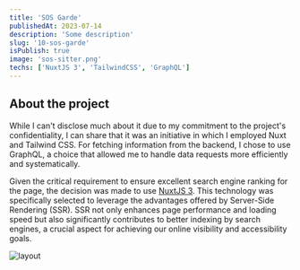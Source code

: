 ```yaml
---
title: 'SOS Garde'
publishedAt: 2023-07-14
description: 'Some description'
slug: '10-sos-garde'
isPublish: true
image: 'sos-sitter.png'
techs: ['NuxtJS 3', 'TailwindCSS', 'GraphQL']
---
```


## About the project

While I can't disclose much about it due to my commitment to the project's confidentiality, I can share that it was an initiative in which I employed Nuxt and Tailwind CSS. For fetching information from the backend, I chose to use GraphQL, a choice that allowed me to handle data requests more efficiently and systematically.

Given the critical requirement to ensure excellent search engine ranking for the page, the decision was made to use [NuxtJS 3](https://nuxt.com/). This technology was specifically selected to leverage the advantages offered by Server-Side Rendering (SSR). SSR not only enhances page performance and loading speed but also significantly contributes to better indexing by search engines, a crucial aspect for achieving our online visibility and accessibility goals.

![layout](/img/sos-sitter.png)
